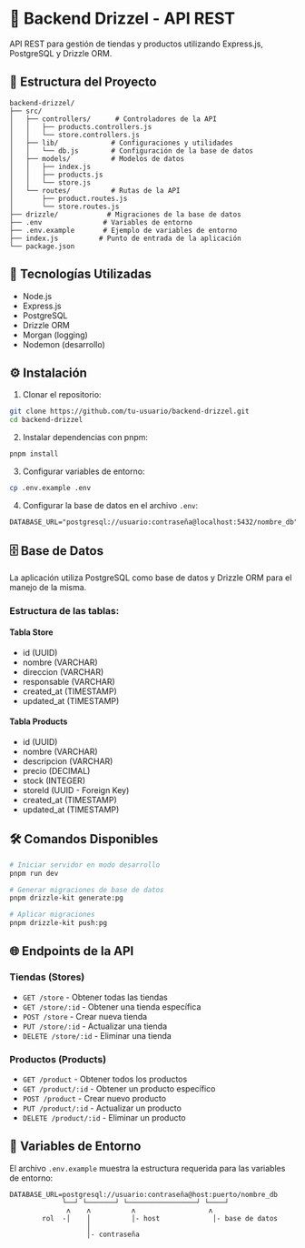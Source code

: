 # 🏪 Backend Drizzel - API REST

API REST para gestión de tiendas y productos utilizando Express.js, PostgreSQL y Drizzle ORM.

## 📁 Estructura del Proyecto

```
backend-drizzel/
├── src/
│   ├── controllers/      # Controladores de la API
│   │   ├── products.controllers.js
│   │   └── store.controllers.js
│   ├── lib/             # Configuraciones y utilidades
│   │   └── db.js        # Configuración de la base de datos
│   ├── models/          # Modelos de datos
│   │   ├── index.js
│   │   ├── products.js
│   │   └── store.js
│   └── routes/          # Rutas de la API
│       ├── product.routes.js
│       └── store.routes.js
├── drizzle/            # Migraciones de la base de datos
├── .env               # Variables de entorno
├── .env.example       # Ejemplo de variables de entorno
├── index.js          # Punto de entrada de la aplicación
└── package.json
```

## 🚀 Tecnologías Utilizadas

- Node.js
- Express.js
- PostgreSQL
- Drizzle ORM
- Morgan (logging)
- Nodemon (desarrollo)

## ⚙️ Instalación

1. Clonar el repositorio:
```bash
git clone https://github.com/tu-usuario/backend-drizzel.git
cd backend-drizzel
```

2. Instalar dependencias con pnpm:
```bash
pnpm install
```

3. Configurar variables de entorno:
```bash
cp .env.example .env
```

4. Configurar la base de datos en el archivo `.env`:
```
DATABASE_URL="postgresql://usuario:contraseña@localhost:5432/nombre_db"
```

## 🗄️ Base de Datos

La aplicación utiliza PostgreSQL como base de datos y Drizzle ORM para el manejo de la misma.

### Estructura de las tablas:

#### Tabla Store
- id (UUID)
- nombre (VARCHAR)
- direccion (VARCHAR)
- responsable (VARCHAR)
- created_at (TIMESTAMP)
- updated_at (TIMESTAMP)

#### Tabla Products
- id (UUID)
- nombre (VARCHAR)
- descripcion (VARCHAR)
- precio (DECIMAL)
- stock (INTEGER)
- storeId (UUID - Foreign Key)
- created_at (TIMESTAMP)
- updated_at (TIMESTAMP)

## 🛠️ Comandos Disponibles

```bash
# Iniciar servidor en modo desarrollo
pnpm run dev

# Generar migraciones de base de datos
pnpm drizzle-kit generate:pg

# Aplicar migraciones
pnpm drizzle-kit push:pg
```

## 🌐 Endpoints de la API

### Tiendas (Stores)
- `GET /store` - Obtener todas las tiendas
- `GET /store/:id` - Obtener una tienda específica
- `POST /store` - Crear nueva tienda
- `PUT /store/:id` - Actualizar una tienda
- `DELETE /store/:id` - Eliminar una tienda

### Productos (Products)
- `GET /product` - Obtener todos los productos
- `GET /product/:id` - Obtener un producto específico
- `POST /product` - Crear nuevo producto
- `PUT /product/:id` - Actualizar un producto
- `DELETE /product/:id` - Eliminar un producto

## 📝 Variables de Entorno

El archivo `.env.example` muestra la estructura requerida para las variables de entorno:

```env
DATABASE_URL=postgresql://usuario:contraseña@host:puerto/nombre_db
             └──┘ └───────┘ └─────────────────┘ └────┘
              ʌ    ʌ          ʌ                  ʌ
        rol  -│    │          │- host             │- base de datos
                   │
                   │- contraseña
```